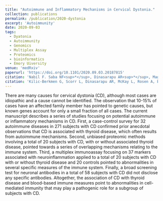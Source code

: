 ```yaml
---
title: "Autoimmune and Inflammatory Mechanisms in Cervical Dystonia."
collection: publications
permalink: /publication/2020-dystonia
excerpt: 'Autoimmunity'
date: 2020-09-03
tags:
  - Dyatonia
  - Autoimmunity
  - Genomics
  - Multiplex Assay
  - Proteomics
  - bioinformatics
  - Emory Uiversity
venue: 'medRxiv'
paperurl: 'https://doi.org/10.1101/2020.09.03.20187815'  
citation: 'Nabil F. Saba NF<sup>*</sup>, Dinasarapu AR<sup>*</sup>, Magliocca KR, Dwivedi B, Seby S, Qin ZS, Patel M, Griffith CC, Wang X, El-Deiry M, Steuer CE, Kowalski J, Shin DM, Zwick ME, Chen ZG (2020). &quot;Signatures of somatic mutations and gene expression from p16<sup>INK4A</sup> positive head and neck squamous cell carcinomas (HNSCC).&quot; <i>PLOS One (accepted)</i>'  
citation: 'Kilic-Berkmen G, Scorr L, Dinasarapu AR, McKay L, Rosen A, Bagchi P, Hanfelt J, McKeon A, Jinnah HA (2020) Autoimmune and Inflammatory Mechanisms in Cervical Dystonia.&quot; <i>medRxiv</i>'
---  
```

There are many causes for cervical dystonia (CD), although most cases are idiopathic and a cause cannot be identified. The observation that 10-15% of cases have an affected family member has pointed to genetic causes, but known genes account for only a small fraction of all cases. The current manuscript describes a series of studies focusing on potential autoimmune or inflammatory mechanisms in CD. First, a case-control survey for 32 autoimmune diseases in 271 subjects with CD confirmed prior anecdotal observations that CD is associated with thyroid disease, which often results from autoimmune mechanisms. Second, unbiased proteomic methods involving a total of 20 subjects with CD, with or without associated thyroid disease, pointed towards a series of overlapping mechanisms relating to the immune system. Third, a multiplex immunoassay focusing on 37 markers associated with neuroinflammation applied to a total of 20 subjects with CD with or without thyroid disease and 20 controls pointed to abnormalities in several specific measures of the immune system. Finally, a broad screening test for neuronal antibodies in a total of 58 subjects with CD did not disclose any specific antibodies. Altogether, the association of CD with thyroid disease and blood-based immune measures point to abnormalities in cell-mediated immunity that may play a pathogenic role for a subgroup of subjects with CD.
